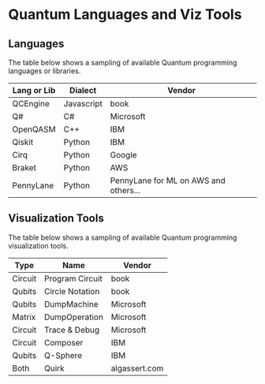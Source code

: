 # Quantum Languages and Viz Tools

## Languages

The table below shows a sampling of available Quantum programming languages or libraries.

| Lang or Lib| Dialect  | Vendor    |
|------------|----------|-----------|
| QCEngine   | Javascript | book      |
| Q#         | C#       | Microsoft |
| OpenQASM   | C++      | IBM       |
| Qiskit     | Python   | IBM       |
| Cirq       | Python   | Google    |
| Braket     | Python   | AWS       |
| PennyLane  | Python| PennyLane for ML on AWS and others...       |

## Visualization Tools

The table below shows a sampling of available Quantum programming visualization tools.

| Type       | Name     | Vendor    |
|------------|----------|-----------|
| Circuit    | Program Circuit | book      |
| Qubits     | Circle Notation | book      |
| Qubits     | DumpMachine | Microsoft      |
| Matrix     | DumpOperation | Microsoft      |
| Circuit    | Trace & Debug | Microsoft      |
| Circuit    | Composer   | IBM       |
| Qubits     | Q-Sphere   | IBM       |
| Both       | Quirk       | algassert.com    |
